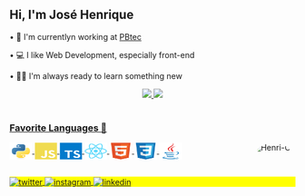 ## Hi, I'm José Henrique

   • 💼 I'm currentlyn working at [PBtec](https://github.com/pbtec)
   
   • 💻 I like Web Development, especially front-end
   
   • 👨‍💻 I'm always ready to learn something new

<div align="center">
  <a href="https://github.com/Jhowseh">
  <img height="150em" src="https://github-readme-stats.vercel.app/api?username=Jhowseh&show_icons=true&theme=github_dark&include_all_commits=true&count_private=true"/>
  <img height="150em" src="https://github-readme-stats.vercel.app/api/top-langs/?username=Jhowseh&layout=compact&langs_count=7&theme=github_dark"/>
</div>
<div style="display: inline_block"><br>
  <h3>Favorite Languages 🖤</h3>
  <img align="center" alt="Henri-Python" height="30" width="40" src="https://raw.githubusercontent.com/devicons/devicon/master/icons/python/python-original.svg">
  <img align="center" alt="Henri-Js" height="30" width="40" src="https://raw.githubusercontent.com/devicons/devicon/master/icons/javascript/javascript-plain.svg">
  <img align="center" alt="Henri-Ts" height="30" width="40" src="https://raw.githubusercontent.com/devicons/devicon/master/icons/typescript/typescript-plain.svg">
  <img align="center" alt="Henri-React" height="30" width="40" src="https://raw.githubusercontent.com/devicons/devicon/master/icons/react/react-original.svg">
  <img align="center" alt="Henri-HTML" height="30" width="40" src="https://raw.githubusercontent.com/devicons/devicon/master/icons/html5/html5-original.svg">
  <img align="center" alt="Henri-CSS" height="30" width="40" src="https://raw.githubusercontent.com/devicons/devicon/master/icons/css3/css3-original.svg">
  <img align="center" alt="Henri-Java" height="30" width="40" src="https://raw.githubusercontent.com/devicons/devicon/master/icons/java/java-original.svg">
  <img align="right" alt="Henri-Gif" height="150" style="border-radius:50px;" src="https://media.tenor.com/1ZjBNXcYEXkAAAAC/miles-morales.gif>"
</div>
  
  ##
 
<p align="left" style="background:yellow">
<a href="https://twitter.com/mayutsukii_" target="_blank">
  <img align="center" src="https://img.shields.io/badge/-Twitter-05122A?style=flat&logo=twitter" alt="twitter"/>  
</a>
<a href="https://www.instagram.com/jheinrique_/" target="_blank">
 <img align="center" src="https://img.shields.io/badge/-Instagram-05122A?style=flat&logo=instagram" alt="instagram"/>
</a>
<a href="https://www.linkedin.com/in/josé-henrique-silva-49bb27238/" target="_blank">
  <img align="center" src="https://img.shields.io/badge/-LinkedIn-05122A?style=flat&logo=linkedin" alt="linkedin"/>
</a>
</p>
